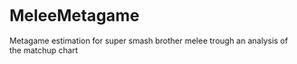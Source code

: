 # MeleeMetagame
Metagame estimation for super smash brother melee trough an analysis of the matchup chart
